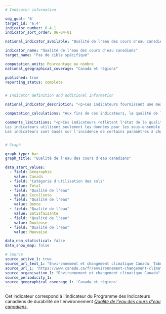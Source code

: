 ```yaml
---
# Indicator information

sdg_goal: '6'
target_id: '6.4'
indicator_number: 6.4.1
indicator_sort_order: 06-04-01

national_indicator_available: "Qualité de l'eau des cours d'eau canadiens"

indicator_name: "Qualité de l'eau des cours d'eau canadiens"
target_name: "Pas de cible spécifique"

computation_units: Pourcentage ou nombre
national_geographical_coverage: "Canada et régions"

published: true
reporting_status: complete


# Indicator definition and additional information

national_indicator_description: "<p>Ces indicateurs fournissent une mesure de la capacité des cours d'eau du Canada à maintenir la flore et la faune. À chaque site de suivi, des données spécifiques sur la qualité de l'eau sont comparées aux valeurs recommandées de qualité de l'eau en vue de créer une cote pour le site. Si les mesures de la qualité de l'eau demeurent dans les seuils recommandés, un écosystème sain peut être maintenu.<br> La qualité de l'eau à un site de suivi est cotée excellente lorsque les paramètres dans un cours d'eau sont presque toujours conformes aux seuils recommandés. À l'inverse, la qualité de l'eau est cotée mauvaise lorsque les paramètres ne sont habituellement pas conformes à ces seuils, parfois de beaucoup. (<em>Environnement et changement climatique Canada (ECCC)</em>)</p>"

computation_calculations: "Aux fins de ces indicateurs, la qualité de l'eau est déterminée par la mesure des concentrations de produits chimiques et des valeurs de propriétés physiques (paramètres) de l'eau. Les valeurs de chaque paramètre sont comparées aux valeurs recommandées en matière de qualité de l'eau. (<em>ECCC</em>)"

comments_limitations: "<p>Ces indicateurs reflètent l'état de la qualité de l'eau dans les rivières du sud du Canada. Le nord du Canada est sous-représenté.<br>
Les indicateurs utilisent seulement les données pour les sous-ensemble de sous-variables là où des recommandations existent. Ils ne couvrent pas tous les problèmes éventuels liés à la qualité de l'eau au Canada.<br>
Les indicateurs sont basés sur l'incidence de certains paramètres à chaque site. Ces concentrations ne présentent pas l'effet des déversements ou d'autres événements transitoires, à moins que des échantillons aient été recueillis tout de suite après le déversement ou que leur effet sur la qualité de l'eau soit de longue durée. (<em>ECCC</em>)</p>"


# Graph

graph_type: bar
graph_title: "Qualité de l'eau des cours d'eau canadiens"

data_start_values:
  - field: Géographie
    value: Canada
  - field: "Catégorie d'utilisation des sols"
    value: Total
  - field: "Qualité de l'eau"
    value: Excellente
  - field: "Qualité de l'eau"
    value: Bonne
  - field: "Qualité de l'eau"
    value: Satisfaisante
  - field: "Qualité de l'eau"
    value: Douteuse
  - field: "Qualité de l'eau"
    value: Mauvaise

data_non_statistical: false
data_show_map: false

# Source
source_active_1: true
source_url_text_1: "Environnement et changement climatique Canada. Tabulation spéciale"
source_url_1: 'https://www.canada.ca/fr/environnement-changement-climatique/services/indicateurs-environnementaux/qualite-eau-cours-eau-canadiens.html'
source_organisation_1: "Environnement et changement climatique Canada"
source_periodicity_1: 
source_geographical_coverage_1: 'Canada et régions'
---
```

Cet indicateur correspond à l'indicateur du Programme des Indicateurs canadiens de durabilité de l'environnement <a href="https://www.canada.ca/fr/environnement-changement-climatique/services/indicateurs-environnementaux/qualite-eau-cours-eau-canadiens.html"> <em>Qualité de l'eau des cours d'eau canadiens</em></a>. 
